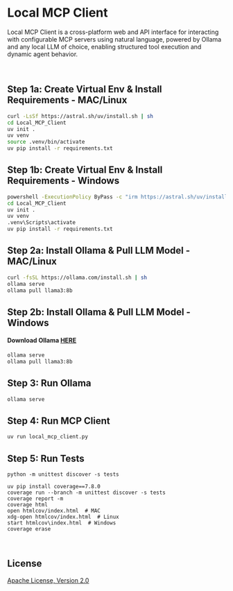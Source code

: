# Local MCP Client
Local MCP Client is a cross-platform web and API interface for interacting with configurable MCP servers using natural language, powered by Ollama and any local LLM of choice, enabling structured tool execution and dynamic agent behavior.

<br>

## Step 1a: Create Virtual Env & Install Requirements - MAC/Linux
```bash
curl -LsSf https://astral.sh/uv/install.sh | sh
cd Local_MCP_Client
uv init .
uv venv
source .venv/bin/activate
uv pip install -r requirements.txt
```

## Step 1b: Create Virtual Env & Install Requirements - Windows
```bash
powershell -ExecutionPolicy ByPass -c "irm https://astral.sh/uv/install.ps1 | iex"
cd Local_MCP_Client
uv init .
uv venv
.venv\Scripts\activate
uv pip install -r requirements.txt
```

## Step 2a: Install Ollama & Pull LLM Model - MAC/Linux
```bash
curl -fsSL https://ollama.com/install.sh | sh
ollama serve
ollama pull llama3:8b
```

## Step 2b: Install Ollama & Pull LLM Model - Windows
#### Download Ollama [HERE](https://ollama.com/download/windows)
```bash
ollama serve
ollama pull llama3:8b
```

## Step 3: Run Ollama
```bash
ollama serve
```

## Step 4: Run MCP Client
```bash
uv run local_mcp_client.py
```

## Step 5: Run Tests
```
python -m unittest discover -s tests

uv pip install coverage==7.8.0
coverage run --branch -m unittest discover -s tests
coverage report -m
coverage html
open htmlcov/index.html  # MAC
xdg-open htmlcov/index.html  # Linux
start htmlcov\index.html  # Windows
coverage erase
```

<br>

## License
[Apache License, Version 2.0](https://www.apache.org/licenses/LICENSE-2.0)
